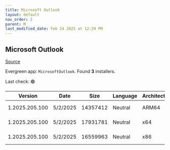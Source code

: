 ```yaml
---
title: Microsoft Outlook
layout: default
nav_order: 2
parent: M
last_modified_date: Feb 24 2025 at 12:29 PM
---
```


## Microsoft Outlook

[Source](https://learn.microsoft.com/en-us/microsoft-365-apps/outlook/get-started/deployment-new-outlook)

Evergreen app: `MicrosoftOutlook`. Found **3** installers.

Last check: 🟢

| Version        | Date     | Size     | Language | Architecture | Type | URI                                                                                                                                                                                                                              |
| -------------- | -------- | -------- | -------- | ------------ | ---- | -------------------------------------------------------------------------------------------------------------------------------------------------------------------------------------------------------------------------------- |
| 1.2025.205.100 | 5/2/2025 | 14357412 | Neutral  | ARM64        | msix | [https://res.cdn.office.net/nativehost/5mttl/installer/v2/1.2025.205.100/Microsoft.OutlookForWindows_arm64.msix](https://res.cdn.office.net/nativehost/5mttl/installer/v2/1.2025.205.100/Microsoft.OutlookForWindows_arm64.msix) |
| 1.2025.205.100 | 5/2/2025 | 17931781 | Neutral  | x64          | msix | [https://res.cdn.office.net/nativehost/5mttl/installer/v2/1.2025.205.100/Microsoft.OutlookForWindows_x64.msix](https://res.cdn.office.net/nativehost/5mttl/installer/v2/1.2025.205.100/Microsoft.OutlookForWindows_x64.msix)     |
| 1.2025.205.100 | 5/2/2025 | 16559963 | Neutral  | x86          | msix | [https://res.cdn.office.net/nativehost/5mttl/installer/v2/1.2025.205.100/Microsoft.OutlookForWindows_x86.msix](https://res.cdn.office.net/nativehost/5mttl/installer/v2/1.2025.205.100/Microsoft.OutlookForWindows_x86.msix)     |
